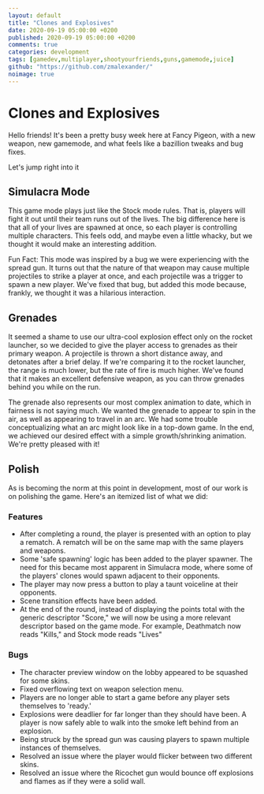 ```yaml
---
layout: default
title: "Clones and Explosives"
date: 2020-09-19 05:00:00 +0200
published: 2020-09-19 05:00:00 +0200
comments: true
categories: development
tags: [gamedev,multiplayer,shootyourfriends,guns,gamemode,juice]
github: "https://github.com/zmalexander/"
noimage: true
---
```

# Clones and Explosives
Hello friends! It's been a pretty busy week here at Fancy Pigeon, with a new weapon, new gamemode, and what feels like a bazillion tweaks and bug fixes.
<!--more-->
Let's jump right into it

## Simulacra Mode
This game mode plays just like the Stock mode rules. That is, players will fight it out until their team runs out of the lives. The big difference here is that all of your lives are spawned at once, so each player is controlling multiple characters. This feels odd, and maybe even a little whacky, but we thought it would make an interesting addition.

Fun Fact: This mode was inspired by a bug we were experiencing with the spread gun. It turns out that the nature of that weapon may cause multiple projectiles to strike a player at once, and each projectile was a trigger to spawn a new player. We've fixed that bug, but added this mode because, frankly, we thought it was a hilarious interaction.

## Grenades
It seemed a shame to use our ultra-cool explosion effect only on the rocket launcher, so we decided to give the player access to grenades as their primary weapon. A projectile is thrown a short distance away, and detonates after a brief delay. If we're comparing it to the rocket launcher, the range is much lower, but the rate of fire is much higher. We've found that it makes an excellent defensive weapon, as you can throw grenades behind you while on the run.

The grenade also represents our most complex animation to date, which in fairness is not saying much. We wanted the grenade to appear to spin in the air, as well as appearing to travel in an arc. We had some trouble conceptualizing what an arc might look like in a top-down game. In the end, we achieved our desired effect with a simple growth/shrinking animation. We're pretty pleased with it!

## Polish
As is becoming the norm at this point in development, most of our work is on polishing the game. Here's an itemized list of what we did:

### Features
* After completing a round, the player is presented with an option to play a rematch. A rematch will be on the same map with the same players and weapons.
* Some 'safe spawning' logic has been added to the player spawner. The need for this became most apparent in Simulacra mode, where some of the players' clones would spawn adjacent to their opponents.
* The player may now press a button to play a taunt voiceline at their opponents.
* Scene transition effects have been added.
* At the end of the round, instead of displaying the points total with the generic descriptor "Score," we will now be using a more relevant descriptor based on the game mode. For example, Deathmatch now reads "Kills," and Stock mode reads "Lives"

### Bugs
* The character preview window on the lobby appeared to be squashed for some skins.
* Fixed overflowing text on weapon selection menu.
* Players are no longer able to start a game before any player sets themselves to 'ready.'
* Explosions were deadlier for far longer than they should have been. A player is now safely able to walk into the smoke left behind from an explosion.
* Being struck by the spread gun was causing players to spawn multiple instances of themselves.
* Resolved an issue where the player would flicker between two different skins.
* Resolved an issue where the Ricochet gun would bounce off explosions and flames as if they were a solid wall.




